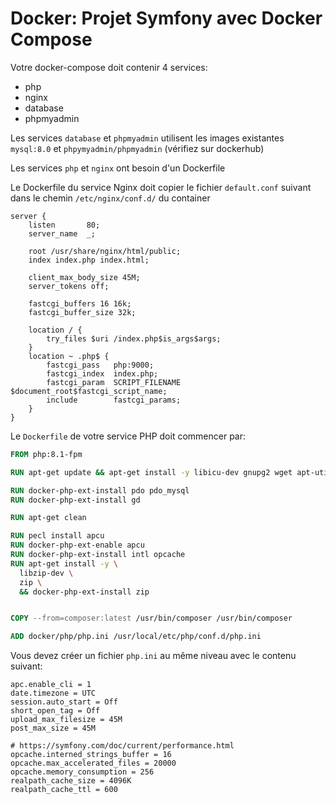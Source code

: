 # Docker: Projet Symfony avec Docker Compose 

Votre docker-compose doit contenir 4 services: 

* php
* nginx
* database
* phpmyadmin

Les services `database` et `phpmyadmin` utilisent les images existantes `mysql:8.0`
et `phpymyadmin/phpmyadmin` (vérifiez sur dockerhub)

Les services `php` et `nginx` ont besoin d'un Dockerfile

Le Dockerfile du service Nginx doit copier le fichier `default.conf` suivant dans le chemin `/etc/nginx/conf.d/` du container

```nginx
server {
    listen       80;
    server_name  _;

    root /usr/share/nginx/html/public;
    index index.php index.html;

    client_max_body_size 45M;
    server_tokens off;

    fastcgi_buffers 16 16k;
    fastcgi_buffer_size 32k;

    location / {
        try_files $uri /index.php$is_args$args;
    }
    location ~ .php$ {
        fastcgi_pass   php:9000;
        fastcgi_index  index.php;
        fastcgi_param  SCRIPT_FILENAME  $document_root$fastcgi_script_name;
        include        fastcgi_params;
    }
}
```

Le `Dockerfile` de votre service PHP doit commencer par: 

```Dockerfile
FROM php:8.1-fpm

RUN apt-get update && apt-get install -y libicu-dev gnupg2 wget apt-utils libpng-dev

RUN docker-php-ext-install pdo pdo_mysql
RUN docker-php-ext-install gd

RUN apt-get clean

RUN pecl install apcu
RUN docker-php-ext-enable apcu
RUN docker-php-ext-install intl opcache
RUN apt-get install -y \
  libzip-dev \
  zip \
  && docker-php-ext-install zip


COPY --from=composer:latest /usr/bin/composer /usr/bin/composer

ADD docker/php/php.ini /usr/local/etc/php/conf.d/php.ini
```

Vous devez créer un fichier `php.ini` au même niveau avec le contenu suivant: 

```
apc.enable_cli = 1
date.timezone = UTC
session.auto_start = Off
short_open_tag = Off
upload_max_filesize = 45M
post_max_size = 45M

# https://symfony.com/doc/current/performance.html
opcache.interned_strings_buffer = 16
opcache.max_accelerated_files = 20000
opcache.memory_consumption = 256
realpath_cache_size = 4096K
realpath_cache_ttl = 600

```